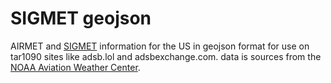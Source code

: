 # SIGMET geojson

AIRMET and [SIGMET](https://en.wikipedia.org/wiki/SIGMET) information for the US in geojson format for use on tar1090 sites like adsb.lol and adsbexchange.com.
data is sources from the [NOAA Aviation Weather Center](https://aviationweather.gov/).